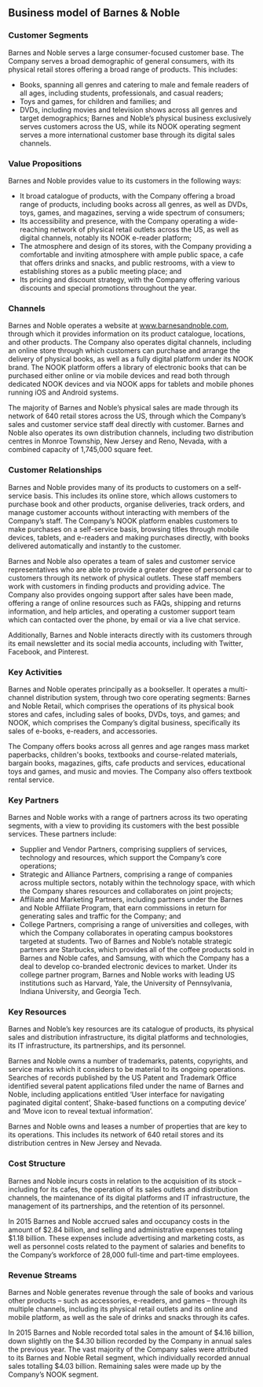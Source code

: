 Business model of Barnes & Noble
--------------------------------

 ### Customer Segments

 Barnes and Noble serves a large consumer-focused customer base. The Company serves a broad demographic of general consumers, with its physical retail stores offering a broad range of products. This includes:

  * Books, spanning all genres and catering to male and female readers of all ages, including students, professionals, and casual readers;
 * Toys and games, for children and families; and
 * DVDs, including movies and television shows across all genres and target demographics;
  Barnes and Noble’s physical business exclusively serves customers across the US, while its NOOK operating segment serves a more international customer base through its digital sales channels.

 ### Value Propositions

 Barnes and Noble provides value to its customers in the following ways:

  * It broad catalogue of products, with the Company offering a broad range of products, including books across all genres, as well as DVDs, toys, games, and magazines, serving a wide spectrum of consumers;
 * Its accessibility and presence, with the Company operating a wide-reaching network of physical retail outlets across the US, as well as digital channels, notably its NOOK e-reader platform;
 * The atmosphere and design of its stores, with the Company providing a comfortable and inviting atmosphere with ample public space, a cafe that offers drinks and snacks, and public restrooms, with a view to establishing stores as a public meeting place; and
 * Its pricing and discount strategy, with the Company offering various discounts and special promotions throughout the year.
  ### Channels

 Barnes and Noble operates a website at www.barnesandnoble.com, through which it provides information on its product catalogue, locations, and other products. The Company also operates digital channels, including an online store through which customers can purchase and arrange the delivery of physical books, as well as a fully digital platform under its NOOK brand. The NOOK platform offers a library of electronic books that can be purchased either online or via mobile devices and read both through dedicated NOOK devices and via NOOK apps for tablets and mobile phones running iOS and Android systems.

 The majority of Barnes and Noble’s physical sales are made through its network of 640 retail stores across the US, through which the Company’s sales and customer service staff deal directly with customer. Barnes and Noble also operates its own distribution channels, including two distribution centres in Monroe Township, New Jersey and Reno, Nevada, with a combined capacity of 1,745,000 square feet.

 ### Customer Relationships

 Barnes and Noble provides many of its products to customers on a self-service basis. This includes its online store, which allows customers to purchase book and other products, organise deliveries, track orders, and manage customer accounts without interacting with members of the Company’s staff. The Company’s NOOK platform enables customers to make purchases on a self-service basis, browsing titles through mobile devices, tablets, and e-readers and making purchases directly, with books delivered automatically and instantly to the customer.

 Barnes and Noble also operates a team of sales and customer service representatives who are able to provide a greater degree of personal car to customers through its network of physical outlets. These staff members work with customers in finding products and providing advice. The Company also provides ongoing support after sales have been made, offering a range of online resources such as FAQs, shipping and returns information, and help articles, and operating a customer support team which can contacted over the phone, by email or via a live chat service.

 Additionally, Barnes and Noble interacts directly with its customers through its email newsletter and its social media accounts, including with Twitter, Facebook, and Pinterest.

 ### Key Activities

 Barnes and Noble operates principally as a bookseller. It operates a multi-channel distribution system, through two core operating segments: Barnes and Noble Retail, which comprises the operations of its physical book stores and cafes, including sales of books, DVDs, toys, and games; and NOOK, which comprises the Company’s digital business, specifically its sales of e-books, e-readers, and accessories.

 The Company offers books across all genres and age ranges mass market paperbacks, children's books, textbooks and course-related materials, bargain books, magazines, gifts, cafe products and services, educational toys and games, and music and movies. The Company also offers textbook rental service.

 ### Key Partners

 Barnes and Noble works with a range of partners across its two operating segments, with a view to providing its customers with the best possible services. These partners include:

  * Supplier and Vendor Partners, comprising suppliers of services, technology and resources, which support the Company’s core operations;
 * Strategic and Alliance Partners, comprising a range of companies across multiple sectors, notably within the technology space, with which the Company shares resources and collaborates on joint projects;
 * Affiliate and Marketing Partners, including partners under the Barnes and Noble Affiliate Program, that earn commissions in return for generating sales and traffic for the Company; and
 * College Partners, comprising a range of universities and colleges, with which the Company collaborates in operating campus bookstores targeted at students.
  Two of Barnes and Noble’s notable strategic partners are Starbucks, which provides all of the coffee products sold in Barnes and Noble cafes, and Samsung, with which the Company has a deal to develop co-branded electronic devices to market. Under its college partner program, Barnes and Noble works with leading US institutions such as Harvard, Yale, the University of Pennsylvania, Indiana University, and Georgia Tech.

 ### Key Resources

 Barnes and Noble’s key resources are its catalogue of products, its physical sales and distribution infrastructure, its digital platforms and technologies, its IT infrastructure, its partnerships, and its personnel.

 Barnes and Noble owns a number of trademarks, patents, copyrights, and service marks which it considers to be material to its ongoing operations. Searches of records published by the US Patent and Trademark Office identified several patent applications filed under the name of Barnes and Noble, including applications entitled ‘User interface for navigating paginated digital content’, Shake-based functions on a computing device’ and ‘Move icon to reveal textual information’.

 Barnes and Noble owns and leases a number of properties that are key to its operations. This includes its network of 640 retail stores and its distribution centres in New Jersey and Nevada.

 ### Cost Structure

 Barnes and Noble incurs costs in relation to the acquisition of its stock – including for its cafes, the operation of its sales outlets and distribution channels, the maintenance of its digital platforms and IT infrastructure, the management of its partnerships, and the retention of its personnel.

 In 2015 Barnes and Noble accrued sales and occupancy costs in the amount of $2.84 billion, and selling and administrative expenses totaling $1.18 billion. These expenses include advertising and marketing costs, as well as personnel costs related to the payment of salaries and benefits to the Company’s workforce of 28,000 full-time and part-time employees.

 ### Revenue Streams

 Barnes and Noble generates revenue through the sale of books and various other products – such as accessories, e-readers, and games – through its multiple channels, including its physical retail outlets and its online and mobile platform, as well as the sale of drinks and snacks through its cafes.

 In 2015 Barnes and Noble recorded total sales in the amount of $4.16 billion, down slightly on the $4.30 billion recorded by the Company in annual sales the previous year. The vast majority of the Company sales were attributed to its Barnes and Noble Retail segment, which individually recorded annual sales totalling $4.03 billion. Remaining sales were made up by the Company’s NOOK segment.